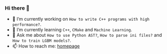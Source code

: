 ### Hi there 👋

- 🔭 I’m currently working on `How to write C++ programs with high performance?`.
- 🌱 I’m currently learning `C++`, `CMake` and `Machine Learning`.
- 💬 Ask me about `How to use Python AST?`, `How to parse ini files?` and `How to train LGBM models?`. 
- 📫 How to reach me:  [homepage](https://allensun1024.github.io/)
